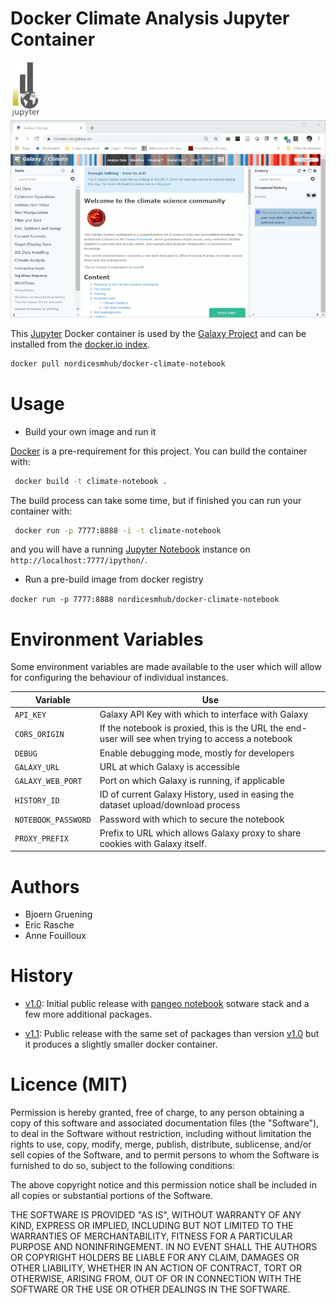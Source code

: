 Docker Climate Analysis Jupyter Container
==========================================


<img src="jupyter-climate.png" width="50"/>


<img src="climate-jupyter-galaxy_web.gif"/>

This [Jupyter](http://jupyter.org/) Docker container is used by the [Galaxy Project](https://galaxyproject.org/) and can be installed from the [docker.io index](https://hub.docker.com/r/nordicesmhub/docker-climate-notebook).

```bash
docker pull nordicesmhub/docker-climate-notebook
```

Usage
=====

* Build your own image and run it

 [Docker](https://www.docker.com) is a pre-requirement for this project. You can build the container with:
 ```bash
  docker build -t climate-notebook . 
 ```
 The build process can take some time, but if finished you can run your container with:
 ```bash
  docker run -p 7777:8888 -i -t climate-notebook
 ```
 and you will have a running [Jupyter Notebook](http://jupyter.org) instance on ``http://localhost:7777/ipython/``.

* Run a pre-build image from docker registry

 ``docker run -p 7777:8888 nordicesmhub/docker-climate-notebook ``  


Environment Variables
=====================

Some environment variables are made available to the user which will allow for configuring the behaviour of individual instances.

Variable            | Use
------------------- | ---
`API_KEY`           | Galaxy API Key with which to interface with Galaxy
`CORS_ORIGIN`       | If the notebook is proxied, this is the URL the end-user will see when trying to access a notebook
`DEBUG`             | Enable debugging mode, mostly for developers
`GALAXY_URL`        | URL at which Galaxy is accessible
`GALAXY_WEB_PORT`   | Port on which Galaxy is running, if applicable
`HISTORY_ID`        | ID of current Galaxy History, used in easing the dataset upload/download process
`NOTEBOOK_PASSWORD` | Password with which to secure the notebook
`PROXY_PREFIX`      | Prefix to URL which allows Galaxy proxy to share cookies with Galaxy itself.


Authors
=======

 * Bjoern Gruening
 * Eric Rasche
 * Anne Fouilloux

History
=======

- [v1.0](https://github.com/NordicESMhub/docker-climate-notebook/releases/tag/1.0): Initial public release with [pangeo notebook](https://github.com/pangeo-data/pangeo-stacks/tree/master/pangeo-notebook) sotware stack and a few more additional packages.

- [v1.1](https://github.com/NordicESMhub/docker-climate-notebook/releases/tag/1.1): Public release with the same set of packages than version [v1.0](https://github.com/NordicESMhub/docker-climate-notebook/releases/tag/1.0) but it produces a slightly smaller docker container.


Licence (MIT)
=============

Permission is hereby granted, free of charge, to any person obtaining a copy
of this software and associated documentation files (the "Software"), to deal
in the Software without restriction, including without limitation the rights
to use, copy, modify, merge, publish, distribute, sublicense, and/or sell
copies of the Software, and to permit persons to whom the Software is
furnished to do so, subject to the following conditions:

The above copyright notice and this permission notice shall be included in
all copies or substantial portions of the Software.

THE SOFTWARE IS PROVIDED "AS IS", WITHOUT WARRANTY OF ANY KIND, EXPRESS OR
IMPLIED, INCLUDING BUT NOT LIMITED TO THE WARRANTIES OF MERCHANTABILITY,
FITNESS FOR A PARTICULAR PURPOSE AND NONINFRINGEMENT. IN NO EVENT SHALL THE
AUTHORS OR COPYRIGHT HOLDERS BE LIABLE FOR ANY CLAIM, DAMAGES OR OTHER
LIABILITY, WHETHER IN AN ACTION OF CONTRACT, TORT OR OTHERWISE, ARISING FROM,
OUT OF OR IN CONNECTION WITH THE SOFTWARE OR THE USE OR OTHER DEALINGS IN
THE SOFTWARE.
